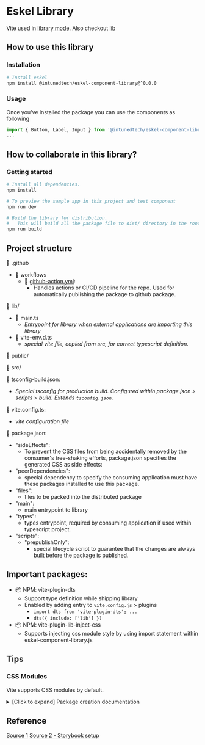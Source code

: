 # Eskel Library

Vite used in [library mode](https://vitejs.dev/guide/build.html#library-mode). Also checkout [lib](https://vitejs.dev/config/build-options.html#build-lib)

## How to use this library

### Installation
```bash
# Install eskel
npm install @intunedtech/eskel-component-library@^0.0.0
```

### Usage
Once you've installed the package you can use the components as following
```js
import { Button, Label, Input } from '@intunedtech/eskel-component-library';
...
```

## How to collaborate in this library?

### Getting started

```bash
# Install all dependencies.
npm install

# To preview the sample app in this project and test component
npm run dev

# Build the library for distribution.
#   This will build all the package file to dist/ directory in the root
npm run build
```

## Project structure
:file_folder: .github
- :file_folder: workflows
  - :page_facing_up: [github-action.yml](.github/workflows/github-actions.yml):
    - Handles actions or CI/CD pipeline for the repo. Used for automatically publishing the package to github package.

:file_folder: lib/
- :page_facing_up: main.ts
  - _Entrypoint for library when external applications are importing this library_
- :page_facing_up: vite-env.d.ts
  - _special vite file, copied from src, for correct typescript definition._

:file_folder: public/

:file_folder: src/

:page_facing_up: tsconfig-build.json:
- _Special tsconfig for production build. Configured within package.json > scripts > build. Extends `tsconfig.json`._

:page_facing_up: vite.config.ts:
- _vite configuration file_

:page_facing_up: package.json:
  - "sideEffects":
    - To prevent the CSS files from being accidentally removed by the consumer's tree-shaking efforts, package.json specifies the generated CSS as side effects:
  - "peerDependencies":
    - special dependency to specify the consuming application must have these packages installed to use this package.
  - "files":
    - files to be packed into the distributed package
  - "main":
    - main entrypoint to library
  - "types":
    - types entrypoint, required by consuming application if used within typescript project.
  - "scripts":
    - "prepublishOnly": 
      - special lifecycle script to guarantee that the changes are always built before the package is published.
## Important packages:
- :package: NPM: vite-plugin-dts
  - Support type definition while shipping library
  - Enabled by adding entry to `vite.config.js` > plugins
    - `import dts from 'vite-plugin-dts'; ...`
    - `dts({ include: ['lib'] })`
- :package: NPM: vite-plugin-lib-inject-css
  - Supports injecting css module style by using import statement within eskel-component-library.js

## Tips

### CSS Modules

Vite supports CSS modules by default.

<details>
  <summary>[Click to expand] Package creation documentation</summary>
  
  ## React + TypeScript + Vite

  This template provides a minimal setup to get React working in Vite with HMR and some ESLint rules.

  Currently, two official plugins are available:

  - [@vitejs/plugin-react](https://github.com/vitejs/vite-plugin-react/blob/main/packages/plugin-react/README.md) uses [Babel](https://babeljs.io/) for Fast Refresh
  - [@vitejs/plugin-react-swc](https://github.com/vitejs/vite-plugin-react-swc) uses [SWC](https://swc.rs/) for Fast Refresh

  ## Expanding the ESLint configuration

  If you are developing a production application, we recommend updating the configuration to enable type aware lint rules:

  - Configure the top-level `parserOptions` property like this:

  ```js
  export default {
    // other rules...
    parserOptions: {
      ecmaVersion: 'latest',
      sourceType: 'module',
      project: ['./tsconfig.json', './tsconfig.node.json'],
      tsconfigRootDir: __dirname,
    },
  }
  ```

  - Replace `plugin:@typescript-eslint/recommended` to `plugin:@typescript-eslint/recommended-type-checked` or `plugin:@typescript-eslint/strict-type-checked`
  - Optionally add `plugin:@typescript-eslint/stylistic-type-checked`
  - Install [eslint-plugin-react](https://github.com/jsx-eslint/eslint-plugin-react) and add `plugin:react/recommended` & `plugin:react/jsx-runtime` to the `extends` list


</details>


## Reference
[Source 1](https://dev.to/receter/how-to-create-a-react-component-library-using-vites-library-mode-4lma)
[Source 2 - Storybook setup](https://the-teacher.medium.com/story-book-installing-to-an-existing-project-e85eedec9098)